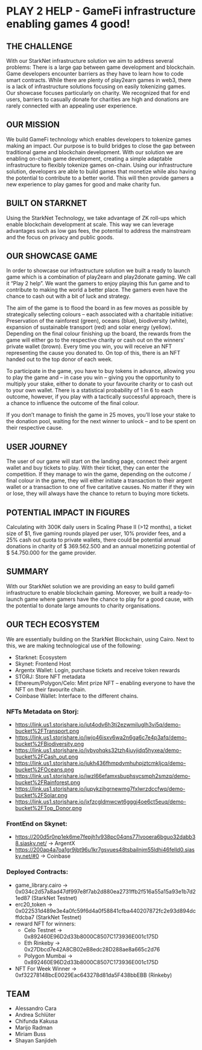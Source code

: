 # PLAY 2 HELP - GameFi infrastructure enabling games 4 good!

## THE CHALLENGE

With our StarkNet infrastructure solution we aim to address several problems:
There is a large gap between game development and blockchain. Game developers encounter barriers as they have to learn how to code smart contracts.
While there are plenty of play2earn games in web3, there is a lack of infrastructure solutions focusing on easily tokenizing games.
Our showcase focuses particularly on charity. We recognized that for end users, barriers to casually donate for charities are high and donations are rarely connected with an appealing user experience.

## OUR MISSION
We build GameFi technology which enables developers to tokenize games making an impact.
Our purpose is to build bridges to close the gap between traditional game and blockchain development. With our solution we are enabling on-chain game development, creating a simple adaptable infrastructure to flexibly tokenize games on-chain. Using our infrastructure solution, developers are able to build games that monetize while also having the potential to contribute to a better world. This will then provide gamers a new experience to play games for good and make charity fun.

## BUILT ON STARKNET
Using the StarkNet Technology, we take advantage of ZK roll-ups which enable blockchain development at scale. This way we can leverage advantages such as low gas fees, the potential to address the mainstream and the focus on privacy and public goods.

## OUR SHOWCASE GAME
In order to showcase our infrastructure solution we built a ready to launch game which is a combination of play2earn and play2donate gaming. We call it “Play 2 help”. We want the gamers to enjoy playing this fun game and to contribute to making the world a better place. The gamers even have the chance to cash out with a bit of luck and strategy.

The aim of the game is to flood the board in as few moves as possible by strategically selecting colours – each associated with a charitable initiative: Preservation of the rainforest (green), oceans (blue), biodiversity (white), expansion of sustainable transport (red) and solar energy (yellow). Depending on the final colour finishing up the board, the rewards from the game will either go to the respective charity or cash out on the winners’ private wallet (brown).
Every time you win, you will receive an NFT representing the cause you donated to. On top of this, there is an NFT handed out to the top donor of each week.

To participate in the game, you have to buy tokens in advance, allowing you to play the game and – in case you win – giving you the opportunity to multiply your stake, either to donate to your favourite charity or to cash out to your own wallet. There is a statistical probability of 1 in 6 to each outcome, however, if you play with a tactically successful approach, there is a chance to influence the outcome of the final colour.

If you don’t manage to finish the game in 25 moves, you’ll lose your stake to the donation pool, waiting for the next winner to unlock – and to be spent on their respective cause.

## USER JOURNEY
The user of our game will start on the landing page, connect their argent wallet and buy tickets to play. With their ticket, they can enter the competition. If they manage to win the game, depending on the outcome / final colour in the game, they will either initiate a transaction to their argent wallet or a transaction to one of five caritative causes. No matter if they win or lose, they will always have the chance to return to buying more tickets.

## POTENTIAL IMPACT IN FIGURES

Calculating with 300K daily users in Scaling Phase II (>12 months), a ticket size of $1, five gaming rounds played per user, 10% provider fees, and a 25% cash out quota to private wallets, there could be potential annual donations in charity of $ 369.562.500 and an annual monetizing potential of $ 54.750.000 for the game provider.

## SUMMARY

With our StarkNet solution we are providing an easy to build gamefi infrastructure to enable blockchain gaming. Moreover, we built a ready-to-launch game where gamers have the chance to play for a good cause, with the potential to donate large amounts to charity organisations.

## OUR TECH ECOSYSTEM

We are essentially building on the StarkNet Blockchain, using Cairo. Next to this, we are making technological use of the following:
* Starknet: Ecosystem
* Skynet: Frontend Host
* Argentx Wallet: Login, purchase tickets and receive token rewards
* STORJ: Store NFT metadata
* Ethereum/Polygon/Celo: Mint prize NFT – enabling everyone to have the NFT on their favourite chain.
* Coinbase Wallet: Interface to the different chains.

### NFTs Metadata on Storj:

* https://link.us1.storjshare.io/jut4odv6h3tj2ezwmiluglh3vi5q/demo-bucket%2FTransport.png
* https://link.us1.storjshare.io/jwjo46isxv6wa2n6ga6c7e4p3afq/demo-bucket%2FBiodiversity.png
* https://link.us1.storjshare.io/jvbyohqks32tzh4iuyjidq5hyxea/demo-bucket%2FCash_out.png
* https://link.us1.storjshare.io/jukh436fhmpdvmhuhpjztcmkljcq/demo-bucket%2FOceans.png
* https://link.us1.storjshare.io/jwzl66efamxsbuphsycsmph2smzq/demo-bucket%2FRainforest.png
* https://link.us1.storjshare.io/jupykzihgrnewmg7fxlwrzdccfwq/demo-bucket%2FSolar.png
* https://link.us1.storjshare.io/jxfzcgldmwcwt6gggj4oe6ct5euq/demo-bucket%2FTop_Donor.png

### FrontEnd on Skynet:

* https://200d5r0np1ek6me7fepjh1v938pc04qns77lvooera6bguo32dabb38.siasky.net/ -> ArgentX
* https://200ap4a7oa1gr9jbt96u1kr7gsvues48tsbailnjm55ldhi46felld0.siasky.net/#0 -> Coinbase 

### Deployed Contracts:

* game_library.cairo -> 0x034c2d57a8ad47df997e8f7ab2d880ea2731ffb2f516a55a15a93e1b7d21ed87 (StarkNet Testnet)
* erc20_token -> 0x022531d489e3e4a0fc59f6d4a0f58841cfba440207872fc2e93d894dcffdcba7 (StarkNet Testnet)
* reward NFT for winners:
  * Celo Testnet -> 0x892460E96D2d33b8000C8507C173936E001c175D
  * Eth Rinkeby -> 0x27Dbcd7e42A8CB02eB8edc28D288ae8a665c2d76
  * Polygon Mumbai -> 0x892460E96D2d33b8000C8507C173936E001c175D
* NFT For Week Winner -> 0xf32278148bcE0029Eac643278d81da5F438bbEBB (Rinkeby)

## TEAM

* Alessandro Cara
* Andrea Schlüter
* Chifunda Kakusa
* Marijo Radman
* Miriam Buss
* Shayan Sanjideh
